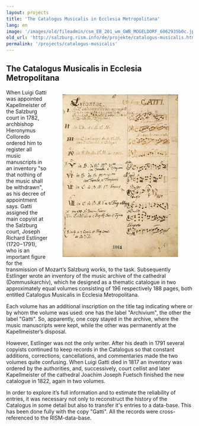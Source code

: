 ```yaml
---
layout: projects
title: 'The Catalogus Musicalis in Ecclesia Metropolitana'
lang: en
image: '/images/old/fileadmin/csm_EB_201_wm_GWB_MOGELDORF_6062935b0c.jpg'
old_url: 'http://salzburg.rism.info/de/projekte/catalogus-musicalis.html'
permalink: '/projects/catalogus-musicalis'
---
```


## The Catalogus Musicalis in Ecclesia Metropolitana

<div style="float: right;">
   <figure class="figure">
      <div class="float-left">
         <img src="/images/csm_Catalogus_Gatti_61_f17433a608.jpg">
      </div>
     </figure>
</div>

When Luigi Gatti was appointed Kapellmeister of the Salzburg court in 1782, archbishop Hieronymus Colloredo ordered him to register all music manuscripts in an inventory "so that nothing of the music shall be withdrawn", as his decree of appointment says. Gatti assigned the main copyist at the Salzburg court, Joseph Richard Estlinger (1720−1791), who is an important figure for the transmission of Mozart’s Salzburg works, to the task. Subsequently Estlinger wrote an inventory of the music archive of the cathedral (Dommusikarchiv), which he designed as a thematic catalogue in two approximately equal volumes consisting of 196 respectively 188 pages, both entitled Catalogus Musicalis in Ecclesia Metropolitana.

Each volume has an additional inscription on the title tag indicating where or by whom the volume was used: one has the label "Archivium", the other the label "Gatti". So, apparently, one copy stayed in the archive, where the music manuscripts were kept, while the other was permanently at the Kapellmeister’s disposal.

However, Estlinger was not the only writer. After his death in 1791 several copyists continued to keep records in the Catalogus so that constant additions, corrections, cancellations, and commentaries made the two volumes quite confusing. When Luigi Gatti died in 1817 an inventory was ordered by the authorities, and, successively, court cellist and later Kapellmeister of the cathedral Joachim Joseph Fuetsch finished the new catalogue in 1822, again in two volumes.

In order to explore it’s full information and to estimate the reliability of entries, it was necessary not only to reconstruct the history of the Catalogus in some detail but also to transfer it's entries to a data-base. This has been done fully with the copy "Gatti". All the records were cross-referenced to the RISM-data-base.  
